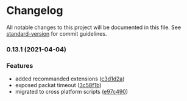 # Changelog

All notable changes to this project will be documented in this file. See [standard-version](https://github.com/conventional-changelog/standard-version) for commit guidelines.

### 0.13.1 (2021-04-04)


### Features

* added recommanded extensions ([c3d1d2a](https://github.com/bennymeg/MAS-JS-API/commit/c3d1d2a185a449f7df3c2d4e9b4609c14b48b929))
* exposed packat timeout ([3c58f1b](https://github.com/bennymeg/MAS-JS-API/commit/3c58f1bc33f77b20979be0224fdc2d624049eebc))
* migrated to cross platform scripts ([e97c490](https://github.com/bennymeg/MAS-JS-API/commit/e97c49092f3aa6c409b03c16be3c3c41cb83df03))

